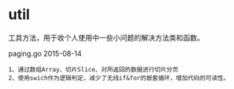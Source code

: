 # util
工具方法，用于收个人使用中一些小问题的解决方法类和函数。

paging.go
      2015-08-14

    1、通过数组Array、切片Slice、对所返回的数据进行切片分页 
    2、使用swich作为逻辑判定，减少了无线if&for的嵌套循环，增加代码的可读性。
